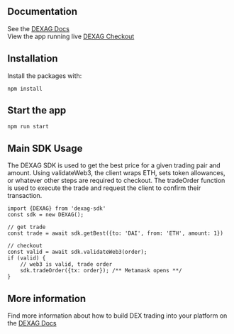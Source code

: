 ## Documentation
See the [DEXAG Docs](https://docs.dex.ag)  
View the app running live [DEXAG Checkout](https://checkout.dex.ag)

## Installation
Install the packages with:
```
npm install
```

## Start the app
```
npm run start
```

## Main SDK Usage
The DEXAG SDK is used to get the best price for a given trading pair and amount. Using validateWeb3, the client wraps ETH, sets token allowances, or whatever other steps are required to checkout. The tradeOrder function is used to execute the trade and request the client to confirm their transaction.
```
import {DEXAG} from 'dexag-sdk'
const sdk = new DEXAG();

// get trade
const trade = await sdk.getBest({to: 'DAI', from: 'ETH', amount: 1})

// checkout
const valid = await sdk.validateWeb3(order);
if (valid) {
	// web3 is valid, trade order
	sdk.tradeOrder({tx: order}); /** Metamask opens **/
}

```

## More information
Find more information about how to build DEX trading into your platform on the [DEXAG Docs](https://docs.dex.ag)
